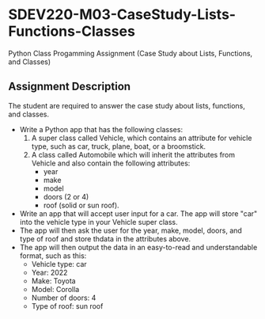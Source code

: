 # SDEV220-M03-CaseStudy-Lists-Functions-Classes
Python Class Progamming Assignment (Case Study about Lists, Functions, and Classes)

## Assignment Description
The student are required to answer the case study about lists, functions, and classes. 
- Write a Python app that has the following classes:
    1. A super class called Vehicle, which contains an attribute for vehicle type, such as car, truck, plane, boat, or a broomstick.
    2. A class called Automobile which will inherit the attributes from Vehicle and also contain the following attributes:
        - year
        - make
        - model
        - doors (2 or 4)
        - roof (solid or sun roof).
- Write an app that will accept user input for a car. The app will store "car" into the vehicle type in your Vehicle super class. 
- The app will then ask the user for the year, make, model, doors, and type of roof and store thdata in the attributes above.
- The app will then output the data in an easy-to-read and understandable format, such as this:
    - Vehicle type: car
    - Year: 2022
    - Make: Toyota
    - Model: Corolla
    - Number of doors: 4
    - Type of roof: sun roof